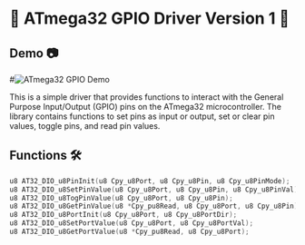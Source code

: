 # 🌟 ATmega32 GPIO Driver Version 1 🌟

## Demo 📷

#![ATmega32 GPIO Demo](https://github.com/abdelrahman1532001/Automotive_Embedded_NTI4month/blob/main/Atmega32_arch_interfacing/00_DIO_Driver_V1/TestVideo/DIO_V1.gif)

This is a simple driver that provides functions to interact with the General Purpose Input/Output (GPIO) pins on the ATmega32 microcontroller. The library contains functions to set pins as input or output, set or clear pin values, toggle pins, and read pin values.

## Functions 🛠️

```c
u8 AT32_DIO_u8PinInit(u8 Cpy_u8Port, u8 Cpy_u8Pin, u8 Cpy_u8PinMode);
u8 AT32_DIO_u8SetPinValue(u8 Cpy_u8Port, u8 Cpy_u8Pin, u8 Cpy_u8PinVal);
u8 AT32_DIO_u8TogPinValue(u8 Cpy_u8Port, u8 Cpy_u8Pin);
u8 AT32_DIO_u8GetPinValue(u8 *Cpy_pu8Read, u8 Cpy_u8Port, u8 Cpy_u8Pin);
u8 AT32_DIO_u8PortInit(u8 Cpy_u8Port, u8 Cpy_u8PortDir);
u8 AT32_DIO_u8SetPortValue(u8 Cpy_u8Port, u8 Cpy_u8PortVal);
u8 AT32_DIO_u8GetPortValue(u8 *Cpy_pu8Read, u8 Cpy_u8Port);

